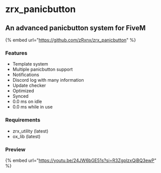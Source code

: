 # zrx\_panicbutton

## An advanced panicbutton system for FiveM

{% embed url="https://github.com/zRxnx/zrx_panicbutton" %}

### Features

* Template system
* Multiple panicbutton support
* Notifications
* Discord log with many information
* Update checker
* Optimized
* Synced
* 0.0 ms on idle
* 0.0 ms while in use

### Requirements

* zrx\_utility (latest)
* ox\_lib (latest)

### Preview

{% embed url="https://youtu.be/24JW6bGE51s?si=R3ZgplzxQjBQ3ewP" %}
